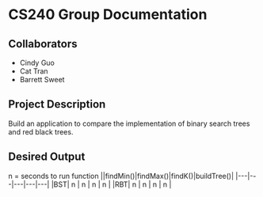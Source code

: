# CS240 Group Documentation

## Collaborators
- Cindy Guo
- Cat Tran
- Barrett Sweet


## Project Description
Build an application to compare the implementation of binary search trees and red black trees.

## Desired Output
n = seconds to run function
||findMin()|findMax()|findK()|buildTree()|
|---|---|---|---|---|
|BST| n | n | n | n |
|RBT| n | n | n | n |




